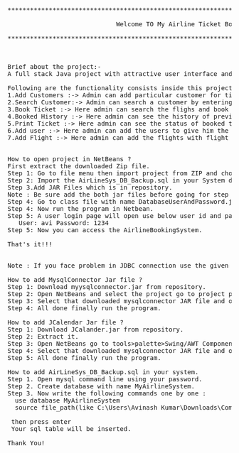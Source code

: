 <pre>
************************************************************************************************************************<br>
                             Welcome TO My Airline Ticket Booking System Project<br>
************************************************************************************************************************<br>


Brief about the project:-
A full stack Java project with attractive user interface and of several functionality based on Java Swing.

Following are the functionality consists inside this project:
1.Add Customers :-> Admin can add particular customer for ticket booking.
2.Search Customer:-> Admin can search a customer by entering the customer ID of a particular customer.
3.Book Ticket :-> Here admin can search the flighs and book the tickect for a customer easily. 
4.Booked History :-> Here admin can see the history of previous tickets booked.
5.Print Ticket :-> Here admin can see the status of booked tickets and print it by entering the valid ticket number.
6.Add user :-> Here admin can add the users to give him the access for using AirlineBookingSystem.  
7.Add Flight :-> Here admin can add the flights with flight details.


How to open project in NetBeans ?
First extract the downloaded Zip file.
Step 1: Go to file menu then import project from ZIP and choose the project from extracted folder.
Step 2: Import the AirLineSys_DB_Backup.sql in your System database.
Step 3.Add JAR Files which is in repository.
Note : Be sure add the both jar files before going for step 4. 
Step 4: Go to class file with name DatabaseUserAndPassword.java here default user and password is "root" you need to type your  
Step 4: Now run the program in Netbean.
Step 5: A user login page will open use below user id and passward as defaut.
   User: avi Password: 1234
Step 5: Now you can access the AirlineBookingSystem.

That's it!!!


Note : If you face problem in JDBC connection use the given mysqlconnector jar.

How to add MysqlConnector Jar file ?
Step 1: Download myysqlconnector.jar from repository.
Step 2: Open NetBeans and select the project go to project particular library left click on that select add JAR.
Step 3: Select that downloaded mysqlconnector JAR file and open it.
Step 4: All done finally run the program.

How to add JCalendar Jar file ?
Step 1: Download JCalander.jar from repository.
Step 2: Extract it.
Step 3: Open NetBeans go to tools>palette>Swing/AWT Components a dialog box will appear select swing control then select add from JAR choose from extrcted Jcalander JAR folder go to lib folder inside lib choose Jcalander jar then click next select all component(like JDateChooser ,JCalander.. etc) and then next select swing controler and finally click on finish.
Step 4: Select that downloaded mysqlconnector JAR file and open it.
Step 5: All done finally run the program.

How to add AirLineSys_DB_Backup.sql in your system.
Step 1. Open mysql command line using your password.
Step 2. Create database with name MyAirlineSystem.
Step 3. Now write the following commands one by one :
  use database MyAirlineSystem
  source file_path(like C:\Users\Avinash Kumar\Downloads\Compressed\....AirLineSys_DB_Backup.sql;
  
 then press enter
 Your sql table will be inserted.

Thank You!
</pre>
